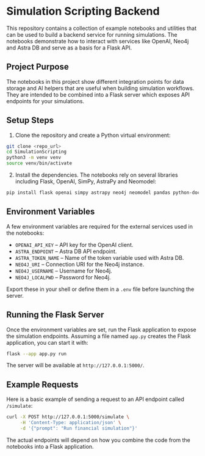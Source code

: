 # Simulation Scripting Backend

This repository contains a collection of example notebooks and utilities that can be used to build a backend service for running simulations. The notebooks demonstrate how to interact with services like OpenAI, Neo4j and Astra DB and serve as a basis for a Flask API.

## Project Purpose

The notebooks in this project show different integration points for data storage and AI helpers that are useful when building simulation workflows. They are intended to be combined into a Flask server which exposes API endpoints for your simulations.

## Setup Steps

1. Clone the repository and create a Python virtual environment:

```bash
git clone <repo_url>
cd SimulationScripting
python3 -m venv venv
source venv/bin/activate
```

2. Install the dependencies. The notebooks rely on several libraries including Flask, OpenAI, SimPy, AstraPy and Neomodel:

```bash
pip install flask openai simpy astrapy neo4j neomodel pandas python-docx beautifulsoup4
```

## Environment Variables

A few environment variables are required for the external services used in the notebooks:

- `OPENAI_API_KEY` – API key for the OpenAI client.
- `ASTRA_ENDPOINT` – Astra DB API endpoint.
- `ASTRA_TOKEN_NAME` – Name of the token variable used with Astra DB.
- `NEO4J_URI` – Connection URI for the Neo4j instance.
- `NEO4J_USERNAME` – Username for Neo4j.
- `NEO4J_LOCALPWD` – Password for Neo4j.

Export these in your shell or define them in a `.env` file before launching the server.

## Running the Flask Server

Once the environment variables are set, run the Flask application to expose the simulation endpoints. Assuming a file named `app.py` creates the Flask application, you can start it with:

```bash
flask --app app.py run
```

The server will be available at `http://127.0.0.1:5000/`.

## Example Requests

Here is a basic example of sending a request to an API endpoint called `/simulate`:

```bash
curl -X POST http://127.0.0.1:5000/simulate \
     -H 'Content-Type: application/json' \
     -d '{"prompt": "Run financial simulation"}'
```

The actual endpoints will depend on how you combine the code from the notebooks into a Flask application.


